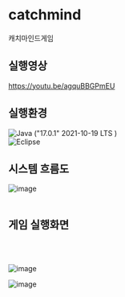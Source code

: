 # catchmind
캐치마인드게임

## 실행영상
https://youtu.be/agquBBGPmEU


## 실행환경
![Java](https://img.shields.io/badge/java-%23ED8B00.svg?style=for-the-badge&logo=java&logoColor=white)
("17.0.1" 2021-10-19 LTS )
<br>
![Eclipse](https://img.shields.io/badge/Eclipse-FE7A16.svg?style=for-the-badge&logo=Eclipse&logoColor=white)

## 시스템 흐름도

![image](https://user-images.githubusercontent.com/88522164/201666795-602013c4-a727-4dc8-978e-c24401b94dd9.png)
<br>
<br>

## 게임 실행화면
<br>
<br>

![image](https://user-images.githubusercontent.com/88522164/201667150-52bd0427-3371-4aaa-8e0b-658503ab452a.png)


![image](https://user-images.githubusercontent.com/88522164/201666921-8da45c7a-07b7-4e3f-8be9-5670cef7d4f8.png)
